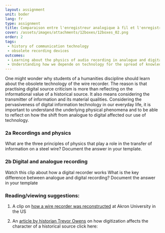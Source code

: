 ```yaml
---
layout: assignment
unit: boder
lang: fr
type: assignment
title: Comparaison entre l'enregistreur analogique à fil et l'enregistrement audionumérique
cover: /assets/images/attachments/12boxes/12boxes_02.png
order: 2
tags: 
 - history of communication technology
 - obsolete recording devices
outcomes:
 - Learning about the physics of audio recording in analogue and digital form
 - Understanding how we depende on technology for the spread of knowledge
---
```



One might wonder why students of a humanities discipline
should learn about the obsolete technology of the wire recorder.
The reason is that practising digital source criticism is more than reflecting
on the informational value of a historical source.
It also means considering the transmitter of information and its material qualities.
Considering the pervasiveness of digital information technology
in our everyday life, it is important to understand the underlying
physical phenomena and to be able to reflect on how the shift
from analogue to digital affected our use of technology.

<!-- more -->


<!-- briefing-student -->

### 2a Recordings and physics
<!-- section-contents -->
What are the three principles of physics that play a role in the transfer of information on  a steel wire?
Document the answer in your template.

<!-- section -->
### 2b Digital and analogue recording
<!-- section-contents -->
Watch this clip about how a digital recorder works
What is the key difference between analogue and digital recording?
Document the answer in your template

<!-- briefing-teacher -->


### Reading/viewing  suggestions:  

  1. A clip on [how a wire recorder was reconstructed](https://www.youtube.com/watch?v=sOyOH_kWAdQ) at Akron
     University in the US

  2. An [article by historian Trevor Owens](http://www.trevorowens.org/2015/12/digital-sources-digital-archives-the-evidentiary-basis-of-digital-history-draft/) on how digitization
     affects the character of a historical source click here:
